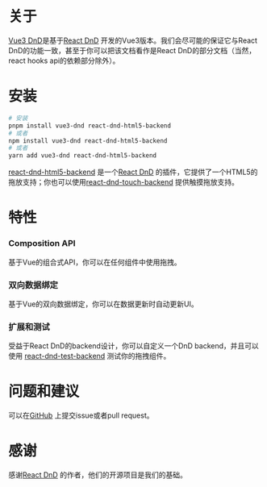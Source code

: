 # 关于
[Vue3 DnD](https://github.com/hcg1023/vue3-dnd)是基于[React DnD](https://react-dnd.github.io/react-dnd/about) 开发的Vue3版本。我们会尽可能的保证它与React DnD的功能一致，甚至于你可以把该文档看作是React DnD的部分文档（当然，react hooks api的依赖部分除外）。

# 安装
```bash
# 安装
pnpm install vue3-dnd react-dnd-html5-backend
# 或者
npm install vue3-dnd react-dnd-html5-backend
# 或者
yarn add vue3-dnd react-dnd-html5-backend
```
[react-dnd-html5-backend](https://www.npmjs.com/package/react-dnd-html5-backend) 是一个[React DnD](https://react-dnd.github.io/react-dnd/about) 的插件，它提供了一个HTML5的拖放支持；你也可以使用[react-dnd-touch-backend](https://www.npmjs.com/package/react-dnd-touch-backend) 提供触摸拖放支持。

# 特性
### Composition API 
基于Vue的组合式API，你可以在任何组件中使用拖拽。
### 双向数据绑定
基于Vue的双向数据绑定，你可以在数据更新时自动更新UI。
### 扩展和测试
受益于React DnD的backend设计，你可以自定义一个DnD backend，并且可以使用 [react-dnd-test-backend](https://www.npmjs.com/package/react-dnd-test-backend) 测试你的拖拽组件。


# 问题和建议
可以在[GitHub](https://github.com/hcg1023/vue3-dnd) 上提交issue或者pull request。

# 感谢
感谢[React DnD](https://react-dnd.github.io/react-dnd/about) 的作者，他们的开源项目是我们的基础。
